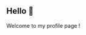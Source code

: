 ## Hello 👋

Welcome to my profile page !

<!-- 
## 🛠️ Languages and Tools

<br>

<p align="center">
  <img src="https://skillicons.dev/icons?i=py,postgres,java,matlab,md,latex,git,github,gitlab" />
  <img src="https://skillicons.dev/icons?i=vscode,eclipse,pycharm,azure,docker,jenkins,powershell,linux,arduino" />
</p>

<hr>



## ⚡️ Stats

<br>

<div align=center>
  <img width=325 src="https://github-readme-stats.vercel.app/api/top-langs?username=RaminMdn&theme=transparent&layout=donut&hide=css&langs_count=8&border_radius=10&show_icons=true&locale=en" alt="RaminMdn's Most Used Languages" />
</div>

<hr>

  <img width=390 src="https://github-readme-stats.vercel.app/api?username=USERNAME&theme=transparent&count_private=true&show_icons=true&rank_icon=github&locale=en" alt="USERNAME's GitHub Stats" />
  <img width=390 src="https://github-readme-streak-stats.herokuapp.com/?user=USERNAME&theme=transparent&count_private=true&border_radius=10&locale=en" alt="USERNAME's" />
-->


<!--
**RaminMdn/RaminMdn** is a ✨ _special_ ✨ repository because its `README.md` (this file) appears on your GitHub profile.

Here are some ideas to get you started:

- 🔭 I’m currently working on ...
- 🌱 I’m currently learning ...
- 👯 I’m looking to collaborate on ...
- 🤔 I’m looking for help with ...
- 💬 Ask me about ...
- 📫 How to reach me: ...
- 😄 Pronouns: ...
- ⚡ Fun fact: ...
-->
